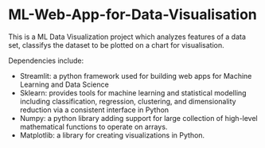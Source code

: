 # ML-Web-App-for-Data-Visualisation

This is a ML Data Visualization project which analyzes features of a data set, classifys the dataset to be plotted on a chart for visualisation.

Dependencies include:

- Streamlit: a python framework used for building web apps for Machine Learning and Data Science
- Sklearn: provides tools for machine learning and statistical modelling including classification, regression, clustering, and dimensionality reduction 
via a consistent interface in Python
- Numpy: a python library adding support for large collection of high-level mathematical functions to operate on arrays.
- Matplotlib: a library for creating visualizations in Python.
